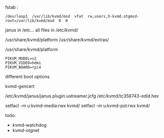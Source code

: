 fstab :

```
/dev/loop1  /var/lib/kvmd/msd  vfat  rw,users,X-kvmd.otgmsd-root=/var/lib/kvmd/msd  0  0
```

janus in /etc...
all files in /etc/kvmd/

/usr/share/kvmd/platform
/usr/share/kvmd/extras/

/usr/share/kvmd/platform

```
PIKVM_MODEL=v2
PIKVM_VIDEO=hdmi
PIKVM_BOARD=rpi4
```



different boot options

kvmd-gencert


/etc/kvmd/janus/janus.plugin.ustreamer.jcfg
/etc/kvmd/tc358743-edid.hex

setfacl -m u:kvmd-media:rwx kvmd/
setfacl -m u:kvmd-pst:rwx kvmd/



todo:
- kvmd-watchdog
- kvmd-otgnet
